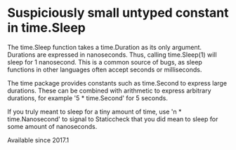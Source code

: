 # Suspiciously small untyped constant in time.Sleep

The time.Sleep function takes a time.Duration as its only argument.
Durations are expressed in nanoseconds. Thus, calling time.Sleep(1)
will sleep for 1 nanosecond. This is a common source of bugs, as sleep
functions in other languages often accept seconds or milliseconds.

The time package provides constants such as time.Second to express
large durations. These can be combined with arithmetic to express
arbitrary durations, for example '5 * time.Second' for 5 seconds.

If you truly meant to sleep for a tiny amount of time, use
'n * time.Nanosecond' to signal to Staticcheck that you did mean to sleep
for some amount of nanoseconds.

Available since
    2017.1
